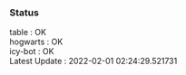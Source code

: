 ### Status


table : OK  
hogwarts : OK  
icy-bot : OK  
Latest Update : 2022-02-01 02:24:29.521731
